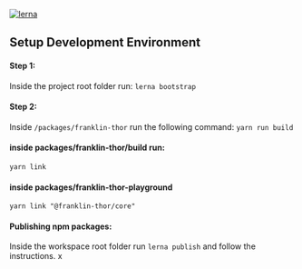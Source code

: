 [![lerna](https://img.shields.io/badge/maintained%20with-lerna-cc00ff.svg)](https://lerna.js.org/)

## Setup Development Environment

#### Step 1:

Inside the project root folder run: `lerna bootstrap`

#### Step 2:

Inside
`/packages/franklin-thor` run the following command: `yarn run build`

#### inside packages/franklin-thor/build run:

`yarn link`

#### inside packages/franklin-thor-playground

`yarn link "@franklin-thor/core"`

#### Publishing npm packages:

Inside the workspace root folder run `lerna publish` and follow the instructions.
x
